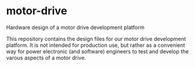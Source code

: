 # motor-drive
Hardware design of a motor drive development platform

This repository contains the design files for our motor drive development platform. It is not intended for production use, but rather as a convenient way for power electronic (and software) engineers to test and develop the varous aspects of a motor drive.
